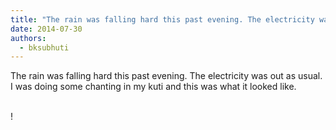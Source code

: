 ```yaml
---
title: "The rain was falling hard this past evening. The electricity was out as usual. I was doing some chanting..."
date: 2014-07-30
authors: 
  - bksubhuti
---
```


The rain was falling hard this past evening. The electricity was out as usual. I was doing some chanting in my kuti and this was what it looked like.  
﻿

!

